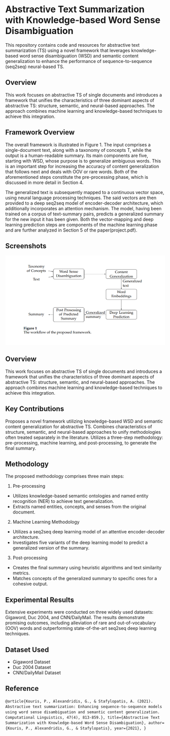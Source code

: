 # Abstractive Text Summarization with Knowledge-based Word Sense Disambiguation

This repository contains code and resources for abstractive text summarization (TS) using a novel framework that leverages knowledge-based word sense disambiguation (WSD) and semantic content generalization to enhance the performance of sequence-to-sequence (seq2seq) neural-based TS.

## Overview
This work focuses on abstractive TS of single documents and introduces a framework that unifies the characteristics of three dominant aspects of abstractive TS: structure, semantic, and neural-based approaches. The approach combines machine learning and knowledge-based techniques to achieve this integration.
## Framework Overview
The overall framework is illustrated in Figure 1. The input comprises a single-document text, along with a taxonomy of concepts T, while the output is a human-readable summary. Its main components are five, starting with WSD, whose purpose is to generalize ambiguous words. This is an important step for increasing the accuracy of content generalization that follows next and deals with OOV or rare words. Both of the aforementioned steps constitute the pre-processing phase, which is discussed in more detail in Section 4.

The generalized text is subsequently mapped to a continuous vector space, using neural language processing techniques. The said vectors are then provided to a deep seq2seq model of encoder-decoder architecture, which additionally incorporates an attention mechanism. The model, having been trained on a corpus of text-summary pairs, predicts a generalized summary for the new input it has been given. Both the vector-mapping and deep learning prediction steps are components of the machine learning phase and are further analyzed in Section 5 of the paper(project.pdf).



## Screenshots

![App Screenshot](https://github.com/priyansh4320/Abstractive-Text-Summarization-Enhancing-Sequence-to-Sequence-Models-Using-Word-Sense-Disambiguatio/blob/main/suvidha_foundation_project.png)


## Overview
This work focuses on abstractive TS of single documents and introduces a framework that unifies the characteristics of three dominant aspects of abstractive TS: structure, semantic, and neural-based approaches. The approach combines machine learning and knowledge-based techniques to achieve this integration.
## Key Contributions
Proposes a novel framework utilizing knowledge-based WSD and semantic content generalization for abstractive TS.
Combines characteristics of structure, semantic, and neural-based approaches to unify methodologies often treated separately in the literature.
Utilizes a three-step methodology: pre-processing, machine learning, and post-processing, to generate the final summary.

## Methodology
The proposed methodology comprises three main steps:

1. Pre-processing

- Utilizes knowledge-based semantic ontologies and named entity recognition (NER) to achieve text generalization.
- Extracts named entities, concepts, and senses from the original document.
2. Machine Learning Methodology

- Utilizes a seq2seq deep learning model of an attentive encoder-decoder architecture.
- Investigates five variants of the deep learning model to predict a generalized version of the summary.
3. Post-processing

- Creates the final summary using heuristic algorithms and text similarity metrics.
- Matches concepts of the generalized summary to specific ones for a cohesive output.

## Experimental Results
Extensive experiments were conducted on three widely used datasets: Gigaword, Duc 2004, and CNN/DailyMail. The results demonstrate promising outcomes, including alleviation of rare and out-of-vocabulary (OOV) words and outperforming state-of-the-art seq2seq deep learning techniques.

## Dataset Used
- Gigaword Dataset
- Duc 2004 Dataset
- CNN/DailyMail Dataset

## Reference

`
@article{Kouris, P., Alexandridis, G., & Stafylopatis, A. (2021). Abstractive text summarization: Enhancing sequence-to-sequence models using word sense disambiguation and semantic content generalization. Computational Linguistics, 47(4), 813-859.},
  title={Abstractive Text Summarization with Knowledge-based Word Sense Disambiguation},
  author={Kouris, P., Alexandridis, G., & Stafylopatis},
  year={2021},
}
`
